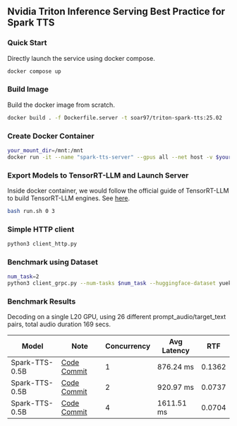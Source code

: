 ## Nvidia Triton Inference Serving Best Practice for Spark TTS

### Quick Start
Directly launch the service using docker compose.
```sh
docker compose up
```

### Build Image
Build the docker image from scratch. 
```sh
docker build . -f Dockerfile.server -t soar97/triton-spark-tts:25.02
```

### Create Docker Container
```sh
your_mount_dir=/mnt:/mnt
docker run -it --name "spark-tts-server" --gpus all --net host -v $your_mount_dir --shm-size=2g soar97/triton-spark-tts:25.02
```

### Export Models to TensorRT-LLM and Launch Server
Inside docker container, we would follow the official guide of TensorRT-LLM to build TensorRT-LLM engines. See [here](https://github.com/NVIDIA/TensorRT-LLM/tree/main/examples/qwen).

```sh
bash run.sh 0 3
```
### Simple HTTP client
```sh
python3 client_http.py
```

### Benchmark using Dataset
```sh
num_task=2
python3 client_grpc.py --num-tasks $num_task --huggingface-dataset yuekai/seed_tts --split-name wenetspeech4tts
```

### Benchmark Results
Decoding on a single L20 GPU, using 26 different prompt_audio/target_text pairs, total audio duration 169 secs.

| Model | Note   | Concurrency | Avg Latency     | RTF | 
|-------|-----------|-----------------------|---------|--|
| Spark-TTS-0.5B | [Code Commit]() | 1                   | 876.24 ms | 0.1362|
| Spark-TTS-0.5B | [Code Commit]() | 2                   | 920.97 ms | 0.0737|
| Spark-TTS-0.5B | [Code Commit]() | 4                   | 1611.51 ms | 0.0704|